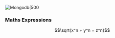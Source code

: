 ![Mongodb|500](https://th.bing.com/th/id/OIP.i4ou6sqUSB0bPT9xO-MWMQHaEK?w=1280&h=720&rs=1&pid=ImgDetMain)

### Maths Expressions 
$$\sqrt{x^n + y^n = z^n}$$